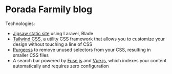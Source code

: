 # Porada Farmily blog

Technologies:

- [Jigsaw static site](https://jigsaw.tighten.co/) using Laravel, Blade
- [Tailwind CSS](https://tailwindcss.com/), a utility CSS framework that allows you to customize your design without touching a line of CSS
- [Purgecss](https://www.purgecss.com/) to remove unused selectors from your CSS, resulting in smaller CSS files
- A search bar powered by [Fuse.js](http://fusejs.io/) and [Vue.js](https://vuejs.org/), which indexes your content automatically and requires zero configuration

